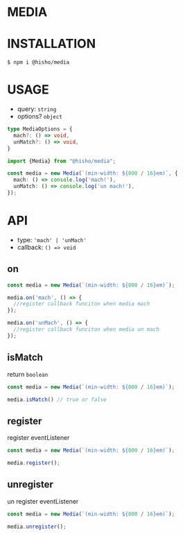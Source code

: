 # MEDIA

# INSTALLATION

```shell script
$ npm i @hisho/media
```

# USAGE

- query: `string`
- options? `object`   
```typescript
type MediaOptions = {
  mach?: () => void,
  unMatch?: () => void,
}
```

```typescript
import {Media} from "@hisho/media";

const media = new Media(`(min-width: ${800 / 16}em)`, {
  mach: () => console.log('mach!'),
  unMatch: () => console.log('un mach!'),
});

```

# API

- type: `'mach' | 'unMach'`
- callback: `() => void`

## on
```typescript
const media = new Media(`(min-width: ${800 / 16}em)`);

media.on('mach', () => {
  //register callback funciton when media mach
});

media.on('unMach', () => {
  //register callback funciton when media un mach
});
```

## isMatch
return `boolean`
```typescript
const media = new Media(`(min-width: ${800 / 16}em)`);

media.isMatch() // true or false
```

## register
register eventListener
```typescript
const media = new Media(`(min-width: ${800 / 16}em)`);

media.register();
```

## unregister
un register eventListener
```typescript
const media = new Media(`(min-width: ${800 / 16}em)`);

media.unregister();
```
